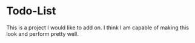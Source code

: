 # Todo-List
This is a project I would like to add on.
I think I am capable of making this look and perform pretty well. 
